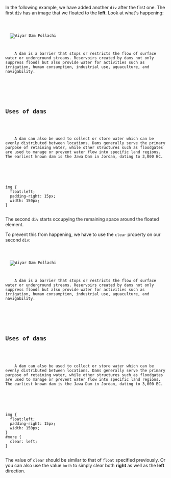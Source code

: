 In the following example, we have
added another `div` after the first one.
The first `div` has an image that we floated
to the **left**. Look at what's happening:

<Editor lang="css">
<code>
<panel lang="html">
<div id="intro">
  <img src="aiyar-dam-pollachi.jpg" alt="Aiyar Dam Pollachi"/>
  <p>
    A dam is a barrier that stops or restricts the flow of surface water or underground streams. Reservoirs created by dams not only suppress floods but also provide water for activities such as irrigation, human consumption, industrial use, aquaculture, and navigability.
  </p>
</div>
<div id="more">
  <h2>Uses of dams</h2>
  <p>
    A dam can also be used to collect or store water which can be evenly distributed between locations. Dams generally serve the primary purpose of retaining water, while other structures such as floodgates are used to manage or prevent water flow into specific land regions. The earliest known dam is the Jawa Dam in Jordan, dating to 3,000 BC.
  </p>
</div>
</panel>
<panel lang="css">
img {
  float:left;
  padding-right: 15px;
  width: 150px;
}
</panel>
</code>
</Editor>

The second `div` starts
occupying the remaining space
around the floated element.

To prevent this from happening,
we have to use the `clear`
property on our second `div`:

<Editor lang="css">
<code>
<panel lang="html">
<div id="intro">
  <img src="aiyar-dam-pollachi.jpg" alt="Aiyar Dam Pollachi"/>
  <p>
    A dam is a barrier that stops or restricts the flow of surface water or underground streams. Reservoirs created by dams not only suppress floods but also provide water for activities such as irrigation, human consumption, industrial use, aquaculture, and navigability.
  </p>
</div>
<div id="more">
  <h2>Uses of dams</h2>
  <p>
    A dam can also be used to collect or store water which can be evenly distributed between locations. Dams generally serve the primary purpose of retaining water, while other structures such as floodgates are used to manage or prevent water flow into specific land regions. The earliest known dam is the Jawa Dam in Jordan, dating to 3,000 BC.
  </p>
</div>
</panel>
<panel lang="css">
img {
  float:left;
  padding-right: 15px;
  width: 150px;
}
#more {
  clear: left;
}
</panel>
</code>
</Editor>

The value of `clear` should be
similar to that of `float` specified
previously. Or you can also use
the value `both` to simply clear
both **right** as well as the **left** direction.